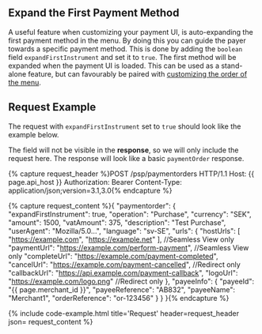 ## Expand the First Payment Method

A useful feature when customizing your payment UI, is auto-expanding the first
payment method in the menu. By doing this you can guide the payer towards a
specific payment method. This is done by adding the `boolean` field
`expandFirstInstrument` and set it to `true`. The first method will be expanded
when the payment UI is loaded. This can be used as a stand-alone feature, but
can favourably be paired with [customizing the order of the menu][cust-menu].

## Request Example

The request with `expandFirstInstrument` set to `true` should look like the
example below.

The field will not be visible in the **response**, so we will only include the
request here. The response will look like a basic `paymentOrder` response.

{% capture request_header %}POST /psp/paymentorders HTTP/1.1
Host: {{ page.api_host }}
Authorization: Bearer <AccessToken>
Content-Type: application/json;version=3.1,3.0{% endcapture %}

{% capture request_content %}{
    "paymentorder": {
        "expandFirstInstrument": true,
        "operation": "Purchase",
        "currency": "SEK",
        "amount": 1500,
        "vatAmount": 375,
        "description": "Test Purchase",
        "userAgent": "Mozilla/5.0...",
        "language": "sv-SE",
        "urls": {
            "hostUrls": [ "https://example.com", "https://example.net" ], //Seamless View only
            "paymentUrl": "https://example.com/perform-payment", //Seamless View only
            "completeUrl": "https://example.com/payment-completed",
            "cancelUrl": "https://example.com/payment-cancelled", //Redirect only
            "callbackUrl": "https://api.example.com/payment-callback",
            "logoUrl": "https://example.com/logo.png" //Redirect only
        },
        "payeeInfo": {
            "payeeId": "{{ page.merchant_id }}",
            "payeeReference": "AB832",
            "payeeName": "Merchant1",
            "orderReference": "or-123456"
        }
    }
}{% endcapture %}

{% include code-example.html
    title='Request'
    header=request_header
    json= request_content
    %}

[cust-menu]: /checkout-v3/features/optional/sort-order-payment-menu/
